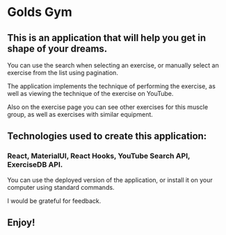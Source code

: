 # Golds Gym

## This is an application that will help you get in shape of your dreams.

You can use the search when selecting an exercise, or manually select an exercise from the list using pagination.

The application implements the technique of performing the exercise, as well as viewing the technique of the exercise on YouTube.

Also on the exercise page you can see other exercises for this muscle group, as well as exercises with similar equipment.

## Technologies used to create this application:

### React, MaterialUI, React Hooks, YouTube Search API, ExerciseDB API.

You can use the deployed version of the application, or install it on your computer using standard commands.

I would be grateful for feedback.

## Enjoy!

